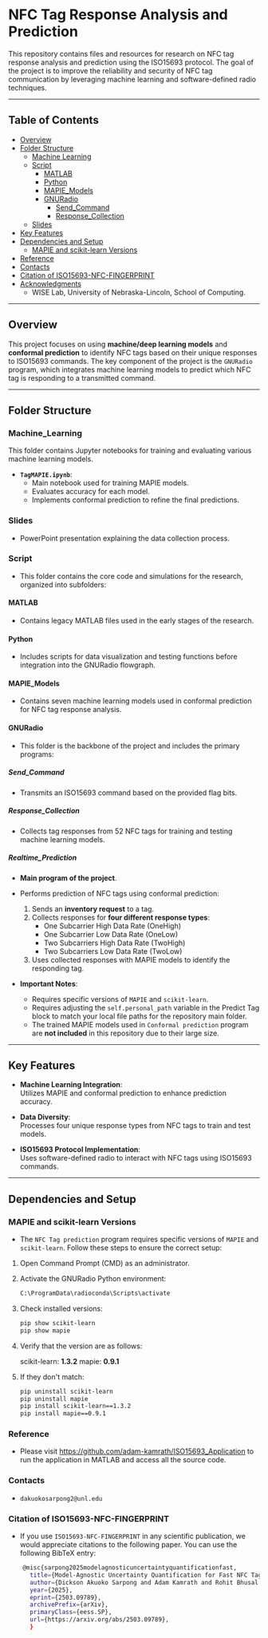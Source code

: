 # NFC Tag Response Analysis and Prediction

This repository contains files and resources for research on NFC tag response analysis and prediction using the ISO15693 protocol. The goal of the project is to improve the reliability and security of NFC tag communication by leveraging machine learning and software-defined radio techniques.

---

## Table of Contents

- [Overview](#overview)
- [Folder Structure](#folder-structure)
  - [Machine Learning](#machine_learning)
  - [Script](#script)
    - [MATLAB](#matlab)
    - [Python](#python)
    - [MAPIE_Models](#mapie_models)
    - [GNURadio](#gnuradio)
      - [Send_Command](#send_command)
      - [Response_Collection](#response_collection)
  - [Slides](#slides)
- [Key Features](#key_features)
- [Dependencies and Setup](#dependencies-and-setup)
  - [MAPIE and scikit-learn Versions](#mapie-and-scikit-learn-versions)
- [Reference](#Reference)
- [Contacts](#Contacts)
- [Citation of ISO15693-NFC-FINGERPRINT](#Citation_of_ISO15693-NFC-FINGERPRINT)
- [Acknowledgments](#acknowledgments)
  - WISE Lab, University of Nebraska-Lincoln, School of Computing.

---

## Overview

This project focuses on using **machine/deep learning models** and **conformal prediction** to identify NFC tags based on their unique responses to ISO15693 commands. The key component of the project is the `GNURadio` program, which integrates machine learning models to predict which NFC tag is responding to a transmitted command.

---

## Folder Structure

### Machine_Learning

This folder contains Jupyter notebooks for training and evaluating various machine learning models.  
- **`TagMAPIE.ipynb`**:  
  - Main notebook used for training MAPIE models.  
  - Evaluates accuracy for each model.  
  - Implements conformal prediction to refine the final predictions.


### Slides

- PowerPoint presentation explaining the data collection process.

### Script

- This folder contains the core code and simulations for the research, organized into subfolders:

#### MATLAB

- Contains legacy MATLAB files used in the early stages of the research.

#### Python

- Includes scripts for data visualization and testing functions before integration into the GNURadio flowgraph.

#### MAPIE_Models

- Contains seven machine learning models used in conformal prediction for NFC tag response analysis.

#### GNURadio

- This folder is the backbone of the project and includes the primary programs:

##### Send_Command

- Transmits an ISO15693 command based on the provided flag bits.

##### Response_Collection

- Collects tag responses from 52 NFC tags for training and testing machine learning models.

##### Realtime_Prediction

- **Main program of the project**.
- Performs prediction of NFC tags using conformal prediction:
  1. Sends an **inventory request** to a tag.
  2. Collects responses for **four different response types**:
     - One Subcarrier High Data Rate (OneHigh)
     - One Subcarrier Low Data Rate (OneLow)
     - Two Subcarriers High Data Rate (TwoHigh)
     - Two Subcarriers Low Data Rate (TwoLow)
  3. Uses collected responses with MAPIE models to identify the responding tag.

- **Important Notes**:
  - Requires specific versions of `MAPIE` and `scikit-learn`.
  - Requires adjusting the `self.personal_path` variable in the Predict Tag block to match your local file paths for the repository main folder.
  - The trained MAPIE models used in `Conformal prediction` program are **not included** in this repository due to their large size. 
---

## Key Features

- **Machine Learning Integration**:  
  Utilizes MAPIE and conformal prediction to enhance prediction accuracy.

- **Data Diversity**:  
  Processes four unique response types from NFC tags to train and test models.


- **ISO15693 Protocol Implementation**:  
  Uses software-defined radio to interact with NFC tags using ISO15693 commands.

---

## Dependencies and Setup

### MAPIE and scikit-learn Versions

- The `NFC Tag prediction` program requires specific versions of `MAPIE` and `scikit-learn`. Follow these steps to ensure the correct setup:

1. Open Command Prompt (CMD) as an administrator.
2. Activate the GNURadio Python environment:
   ```bash
   C:\ProgramData\radioconda\Scripts\activate
3. Check installed versions:
    ```bash
    pip show scikit-learn
    pip show mapie
4. Verify that the version are as follows:
    
    scikit-learn: __1.3.2__
    mapie: __0.9.1__
5. If they don't match:
    ```bash
    pip uninstall scikit-learn
    pip uninstall mapie
    pip install scikit-learn==1.3.2
    pip install mapie==0.9.1

### Reference
- Please visit https://github.com/adam-kamrath/ISO15693_Application to run the application in MATLAB and access all the source code.
  
### Contacts
- `dakuokosarpong2@unl.edu`

### Citation of ISO15693-NFC-FINGERPRINT
- If you use `ISO15693-NFC-FINGERPRINT` in any scientific publication, we would appreciate citations to the following paper.
  You can use the following BibTeX entry:
```bash
    @misc{sarpong2025modelagnosticuncertaintyquantificationfast,
      title={Model-Agnostic Uncertainty Quantification for Fast NFC Tag Identification using RF Fingerprinting}, 
      author={Dickson Akuoko Sarpong and Adam Kamrath and Rohit Bhusal and Hongzhi Guo},
      year={2025},
      eprint={2503.09789},
      archivePrefix={arXiv},
      primaryClass={eess.SP},
      url={https://arxiv.org/abs/2503.09789}, 
      }
      